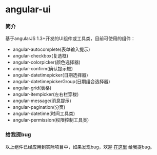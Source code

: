 # angular-ui

### 简介
基于angularJS 1.3+开发的UI组件或工具类，目前可使用的组件： 

- angular-autocomplete(表单输入提示)
- angular-checkbox(复选框)
- angular-colorpicker(颜色选择器)
- angular-confirm(确认提示框)
- angular-datetimepicker(日期选择器)
- angular-datetimepickerGroup(日期组合选择器)
- angular-grid(表格)
- angular-itempicker(左右栏穿梭)
- angular-message(消息提示)
- angular-pagination(分页)
- angular-datetime(时间工具类)
- angular-permission(权限控制工具类)

### 给我提bug
以上组件已经应用到实际项目中，如果发现bug，欢迎 [在这里](https://github.com/linjinying/angular-ui/issues) 给我提bug。